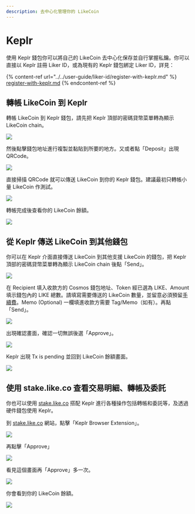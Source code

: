 ```yaml
---
description: 去中心化管理你的 LikeCoin
---
```


# Keplr

使用 Keplr 錢包你可以將自己的 LikeCoin 去中心化保存並自行掌握私鑰。你可以直接以 Keplr 註冊 Liker ID，或為現有的 Keplr 錢包綁定 Liker ID，詳見：

{% content-ref url="../../user-guide/liker-id/register-with-keplr.md" %}
[register-with-keplr.md](../../user-guide/liker-id/register-with-keplr.md)
{% endcontent-ref %}

## 轉帳 LikeCoin 到 Keplr

轉帳 LikeCoin 到 Keplr 錢包，請先把 Keplr 頂部的密碼貸幣菜單轉為顯示 LikeCoin chain。

![](<../../.gitbook/assets/keplr-liker-id-07 (1).png>)

然後點擊錢包地址進行複製並黏貼到所要的地方。又或者點「Deposit」出現 QRCode。

![](../../.gitbook/assets/keplr05.png)

直接掃描 QRCode 就可以傳送 LikeCoin 到你的 Keplr 錢包。建議最初只轉帳小量 LikeCoin 作測試。

![](../../.gitbook/assets/keplr05dot5.png)

轉帳完成後查看你的 LikeCoin 餘額。

![](../../.gitbook/assets/keplr-liker-id-08.png)

## 從 Keplr 傳送 LikeCoin 到其他錢包

你可以在 Keplr 介面直接傳送 LikeCoin 到其他支援 LikeCoin 的錢包，把 Keplr 頂部的密碼貸幣菜單轉為顯示 LikeCoin chain 後點「Send」。

![](../../.gitbook/assets/keplr10.png)

在 Recipient 填入收款方的 Cosmos 錢包地址、Token 經已選為 LIKE、Amount 填示錢包內的 LIKE 總數。請填寫需要傳送的 LikeCoin 數量，並留意必須預留[手續費](transaction-fee.md)。Memo (Optional) 一欄填進收款方需要 Tag/Memo（如有）。再點「Send」。

![](../../.gitbook/assets/keplr11.png)

出現確認畫面，確認一切無誤後選「Approve」。

![](../../.gitbook/assets/keplr12.png)

Keplr 出現 Tx is pending 並回到 LikeCoin 餘額畫面。

![](../../.gitbook/assets/keplr13.png)

## 使用 stake.like.co 查看交易明細、轉帳及委託

你也可以使用 [stake.like.co](http://stake.like.co) 搭配 Keplr 進行各種操作包括轉帳和委託等，及透過硬件錢包使用 Keplr。

到 [stake.like.co](http://stake.like.co) 網站，點擊「Keplr Browser Extension」。

![](../../.gitbook/assets/keplr06.png)

再點擊「Approve」

![](../../.gitbook/assets/keplr07.png)

看見這個畫面再「Approve」多一次。

![](../../.gitbook/assets/keplr08.png)

你會看到你的 LikeCoin 餘額。

![](../../.gitbook/assets/keplr09.png)
